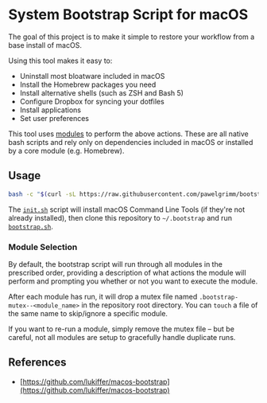 # System Bootstrap Script for macOS

The goal of this project is to make it simple to restore your workflow from a base install of macOS.

Using this tool makes it easy to:
- Uninstall most bloatware included in macOS
- Install the Homebrew packages you need
- Install alternative shells (such as ZSH and Bash 5)
- Configure Dropbox for syncing your dotfiles
- Install applications
- Set user preferences

This tool uses [modules](./modules) to perform the above actions. These are all native bash scripts and rely only on
dependencies included in macOS or installed by a core module (e.g. Homebrew).

## Usage

```bash
bash -c "$(curl -sL https://raw.githubusercontent.com/pawelgrimm/bootstrap/main/init.sh)"
```

The [`init.sh`](./init.sh) script will install macOS Command Line Tools (if they're not already installed), then clone
this repository to `~/.bootstrap` and run [`bootstrap.sh`](./bootstrap.sh).

### Module Selection

By default, the bootstrap script will run through all modules in the prescribed order, providing a description of what
actions the module will perform and prompting you whether or not you want to execute the module.

After each module has run, it will drop a mutex file named `.bootstrap-mutex--<module_name>` in the repository root
directory. You can `touch` a file of the same name to skip/ignore a specific module.

If you want to re-run a module, simply remove the mutex file – but be careful, not all modules are setup to gracefully
handle duplicate runs.

## References
* [https://github.com/lukiffer/macos-bootstrap](https://github.com/lukiffer/macos-bootstrap)

